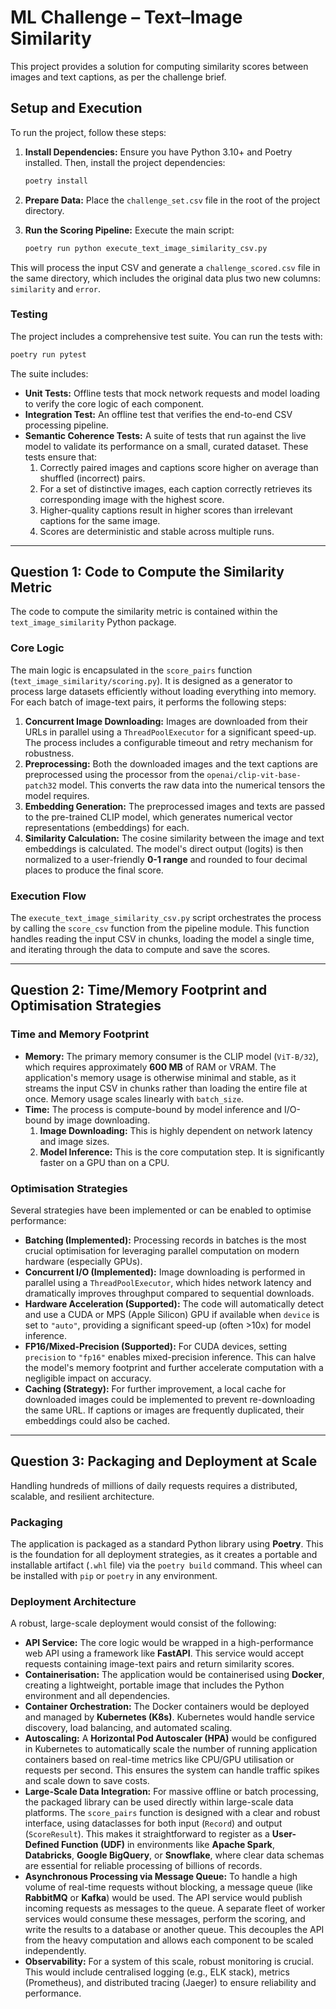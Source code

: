 # ML Challenge – Text–Image Similarity

This project provides a solution for computing similarity scores between images and text captions, as per the challenge brief.

## Setup and Execution

To run the project, follow these steps:

1.  **Install Dependencies:** Ensure you have Python 3.10+ and Poetry installed. Then, install the project dependencies:
    ```bash
    poetry install
    ```

2.  **Prepare Data:** Place the `challenge_set.csv` file in the root of the project directory.

3.  **Run the Scoring Pipeline:** Execute the main script:
    ```bash
    poetry run python execute_text_image_similarity_csv.py
    ```

This will process the input CSV and generate a `challenge_scored.csv` file in the same directory, which includes the original data plus two new columns: `similarity` and `error`.

### Testing

The project includes a comprehensive test suite. You can run the tests with:
```bash
poetry run pytest
```
The suite includes:
- **Unit Tests:** Offline tests that mock network requests and model loading to verify the core logic of each component.
- **Integration Test:** An offline test that verifies the end-to-end CSV processing pipeline.
- **Semantic Coherence Tests:** A suite of tests that run against the live model to validate its performance on a small, curated dataset. These tests ensure that:
    1.  Correctly paired images and captions score higher on average than shuffled (incorrect) pairs.
    2.  For a set of distinctive images, each caption correctly retrieves its corresponding image with the highest score.
    3.  Higher-quality captions result in higher scores than irrelevant captions for the same image.
    4.  Scores are deterministic and stable across multiple runs.

---

## Question 1: Code to Compute the Similarity Metric

The code to compute the similarity metric is contained within the `text_image_similarity` Python package.

### Core Logic

The main logic is encapsulated in the `score_pairs` function (`text_image_similarity/scoring.py`). It is designed as a generator to process large datasets efficiently without loading everything into memory. For each batch of image-text pairs, it performs the following steps:

1.  **Concurrent Image Downloading:** Images are downloaded from their URLs in parallel using a `ThreadPoolExecutor` for a significant speed-up. The process includes a configurable timeout and retry mechanism for robustness.
2.  **Preprocessing:** Both the downloaded images and the text captions are preprocessed using the processor from the `openai/clip-vit-base-patch32` model. This converts the raw data into the numerical tensors the model requires.
3.  **Embedding Generation:** The preprocessed images and texts are passed to the pre-trained CLIP model, which generates numerical vector representations (embeddings) for each.
4.  **Similarity Calculation:** The cosine similarity between the image and text embeddings is calculated. The model's direct output (logits) is then normalized to a user-friendly **0-1 range** and rounded to four decimal places to produce the final score.

### Execution Flow

The `execute_text_image_similarity_csv.py` script orchestrates the process by calling the `score_csv` function from the pipeline module. This function handles reading the input CSV in chunks, loading the model a single time, and iterating through the data to compute and save the scores.

---

## Question 2: Time/Memory Footprint and Optimisation Strategies

### Time and Memory Footprint

-   **Memory:** The primary memory consumer is the CLIP model (`ViT-B/32`), which requires approximately **600 MB** of RAM or VRAM. The application's memory usage is otherwise minimal and stable, as it streams the input CSV in chunks rather than loading the entire file at once. Memory usage scales linearly with `batch_size`.
-   **Time:** The process is compute-bound by model inference and I/O-bound by image downloading.
    1.  **Image Downloading:** This is highly dependent on network latency and image sizes.
    2.  **Model Inference:** This is the core computation step. It is significantly faster on a GPU than on a CPU.

### Optimisation Strategies

Several strategies have been implemented or can be enabled to optimise performance:

-   **Batching (Implemented):** Processing records in batches is the most crucial optimisation for leveraging parallel computation on modern hardware (especially GPUs).
-   **Concurrent I/O (Implemented):** Image downloading is performed in parallel using a `ThreadPoolExecutor`, which hides network latency and dramatically improves throughput compared to sequential downloads.
-   **Hardware Acceleration (Supported):** The code will automatically detect and use a CUDA or MPS (Apple Silicon) GPU if available when `device` is set to `"auto"`, providing a significant speed-up (often >10x) for model inference.
-   **FP16/Mixed-Precision (Supported):** For CUDA devices, setting `precision` to `"fp16"` enables mixed-precision inference. This can halve the model's memory footprint and further accelerate computation with a negligible impact on accuracy.
-   **Caching (Strategy):** For further improvement, a local cache for downloaded images could be implemented to prevent re-downloading the same URL. If captions or images are frequently duplicated, their embeddings could also be cached.

---

## Question 3: Packaging and Deployment at Scale

Handling hundreds of millions of daily requests requires a distributed, scalable, and resilient architecture.

### Packaging

The application is packaged as a standard Python library using **Poetry**. This is the foundation for all deployment strategies, as it creates a portable and installable artifact (`.whl` file) via the `poetry build` command. This wheel can be installed with `pip` or `poetry` in any environment.

### Deployment Architecture

A robust, large-scale deployment would consist of the following:

-   **API Service:** The core logic would be wrapped in a high-performance web API using a framework like **FastAPI**. This service would accept requests containing image-text pairs and return similarity scores.
-   **Containerisation:** The application would be containerised using **Docker**, creating a lightweight, portable image that includes the Python environment and all dependencies.
-   **Container Orchestration:** The Docker containers would be deployed and managed by **Kubernetes (K8s)**. Kubernetes would handle service discovery, load balancing, and automated scaling.
-   **Autoscaling:** A **Horizontal Pod Autoscaler (HPA)** would be configured in Kubernetes to automatically scale the number of running application containers based on real-time metrics like CPU/GPU utilisation or requests per second. This ensures the system can handle traffic spikes and scale down to save costs.
-   **Large-Scale Data Integration:** For massive offline or batch processing, the packaged library can be used directly within large-scale data platforms. The `score_pairs` function is designed with a clear and robust interface, using dataclasses for both input (`Record`) and output (`ScoreResult`). This makes it straightforward to register as a **User-Defined Function (UDF)** in environments like **Apache Spark**, **Databricks**, **Google BigQuery**, or **Snowflake**, where clear data schemas are essential for reliable processing of billions of records.
-   **Asynchronous Processing via Message Queue:** To handle a high volume of real-time requests without blocking, a message queue (like **RabbitMQ** or **Kafka**) would be used. The API service would publish incoming requests as messages to the queue. A separate fleet of worker services would consume these messages, perform the scoring, and write the results to a database or another queue. This decouples the API from the heavy computation and allows each component to be scaled independently.
-   **Observability:** For a system of this scale, robust monitoring is crucial. This would include centralised logging (e.g., ELK stack), metrics (Prometheus), and distributed tracing (Jaeger) to ensure reliability and performance.
